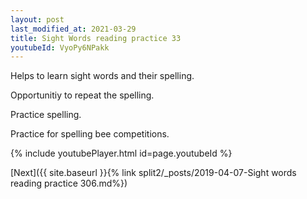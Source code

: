 ```yaml
---
layout: post
last_modified_at: 2021-03-29
title: Sight Words reading practice 33
youtubeId: VyoPy6NPakk
---
```

 
 
Helps to learn sight words and their spelling.

Opportunitiy to repeat the spelling. 

Practice spelling. 
 
Practice for spelling bee competitions. 
 
{% include youtubePlayer.html id=page.youtubeId %}
 
 

[Next]({{ site.baseurl }}{% link  split2/_posts/2019-04-07-Sight words reading practice 306.md%})
 
